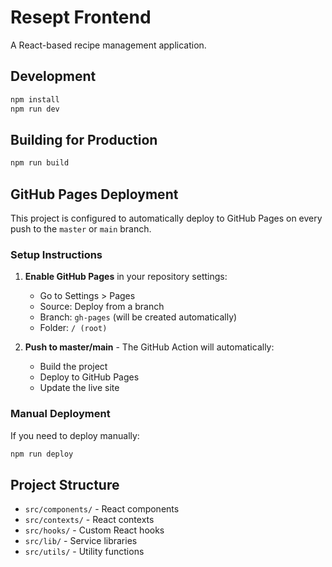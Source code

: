 # Resept Frontend

A React-based recipe management application.

## Development

```bash
npm install
npm run dev
```

## Building for Production

```bash
npm run build
```

## GitHub Pages Deployment

This project is configured to automatically deploy to GitHub Pages on every push to the `master` or `main` branch.

### Setup Instructions

1. **Enable GitHub Pages** in your repository settings:

   - Go to Settings > Pages
   - Source: Deploy from a branch
   - Branch: `gh-pages` (will be created automatically)
   - Folder: `/ (root)`

2. **Push to master/main** - The GitHub Action will automatically:
   - Build the project
   - Deploy to GitHub Pages
   - Update the live site

### Manual Deployment

If you need to deploy manually:

```bash
npm run deploy
```

## Project Structure

- `src/components/` - React components
- `src/contexts/` - React contexts
- `src/hooks/` - Custom React hooks
- `src/lib/` - Service libraries
- `src/utils/` - Utility functions
